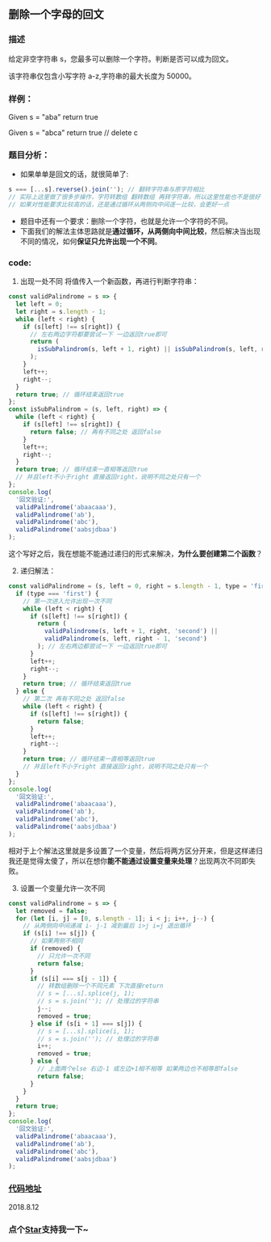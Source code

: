 ## 删除一个字母的回文

### 描述

给定非空字符串 s，您最多可以删除一个字符。判断是否可以成为回文。

该字符串仅包含小写字符 a-z,字符串的最大长度为 50000。

### 样例：

Given s = "aba" return true

Given s = "abca" return true // delete c

### 题目分析：

- 如果单单是回文的话，就很简单了:

```js
s === [...s].reverse().join(''); // 翻转字符串与原字符相比
// 实际上这里做了很多步操作，字符转数组 翻转数组 再转字符串，所以这里性能也不是很好
// 如果对性能要求比较高的话，还是通过循环从两侧向中间逐一比较，会更好一点
```

- 题目中还有一个要求：删除一个字符，也就是允许一个字符的不同。
- 下面我们的解法主体思路就是**通过循环，从两侧向中间比较**，然后解决当出现不同的情况，如何**保证只允许出现一个不同**。

### code:

1. 出现一处不同 将值传入一个新函数，再进行判断字符串：

```js
const validPalindrome = s => {
  let left = 0;
  let right = s.length - 1;
  while (left < right) {
    if (s[left] !== s[right]) {
      // 左右两边字符都要尝试一下 一边返回true即可
      return (
        isSubPalindrom(s, left + 1, right) || isSubPalindrom(s, left, right - 1)
      );
    }
    left++;
    right--;
  }
  return true; // 循环结束返回true
};
const isSubPalindrom = (s, left, right) => {
  while (left < right) {
    if (s[left] !== s[right]) {
      return false; // 再有不同之处 返回false
    }
    left++;
    right--;
  }
  return true; // 循环结束一直相等返回true
  // 并且left不小于right 直接返回right，说明不同之处只有一个
};
console.log(
  '回文验证:',
  validPalindrome('abaacaaa'),
  validPalindrome('ab'),
  validPalindrome('abc'),
  validPalindrome('aabsjdbaa')
);
```

这个写好之后，我在想能不能通过递归的形式来解决，**为什么要创建第二个函数**？

2. 递归解法：

```js
const validPalindrome = (s, left = 0, right = s.length - 1, type = 'first') => {
  if (type === 'first') {
    // 第一次进入允许出现一次不同
    while (left < right) {
      if (s[left] !== s[right]) {
        return (
          validPalindrome(s, left + 1, right, 'second') ||
          validPalindrome(s, left, right - 1, 'second')
        ); // 左右两边都尝试一下 一边返回true即可
      }
      left++;
      right--;
    }
    return true; // 循环结束返回true
  } else {
    // 第二次 再有不同之处 返回false
    while (left < right) {
      if (s[left] !== s[right]) {
        return false;
      }
      left++;
      right--;
    }
    return true; // 循环结束一直相等返回true
    // 并且left不小于right 直接返回right，说明不同之处只有一个
  }
};
console.log(
  '回文验证:',
  validPalindrome('abaacaaa'),
  validPalindrome('ab'),
  validPalindrome('abc'),
  validPalindrome('aabsjdbaa')
);
```

相对于上个解法这里就是多设置了一个变量，然后将两方区分开来，但是这样递归我还是觉得太傻了，所以在想你**能不能通过设置变量来处理**？出现两次不同即失败。

3. 设置一个变量允许一次不同

```js
const validPalindrome = s => {
  let removed = false;
  for (let [i, j] = [0, s.length - 1]; i < j; i++, j--) {
    // 从两侧向中间递减 i- j-1 减到最后 i>j i=j 退出循环
    if (s[i] !== s[j]) {
      // 如果两侧不相同
      if (removed) {
        // 只允许一次不同
        return false;
      }
      if (s[i] === s[j - 1]) {
        // 转数组删除一个不同元素 下次直接return
        // s = [...s].splice(j, 1);
        // s = s.join(''); // 处理过的字符串
        j--;
        removed = true;
      } else if (s[i + 1] === s[j]) {
        // s = [...s].splice(i, 1);
        // s = s.join(''); // 处理过的字符串
        i++;
        removed = true;
      } else {
        // 上面两个else 右边-1 或左边+1相不相等 如果两边也不相等即false
        return false;
      }
    }
  }
  return true;
};
console.log(
  '回文验证:',
  validPalindrome('abaacaaa'),
  validPalindrome('ab'),
  validPalindrome('abc'),
  validPalindrome('aabsjdbaa')
);
```

### [代码地址](https://github.com/OBKoro1/Brush_algorithm/blob/9bc3c386129f03f93120265c88d4d6250bdcc416/codeSource/Palindrome.html)

2018.8.12
<!-- 特殊字符串：用于修改/删除markdown的结尾提示语-OBKoro1 -->
### 点个[Star](https://github.com/OBKoro1/Brush_algorithm)支持我一下~

